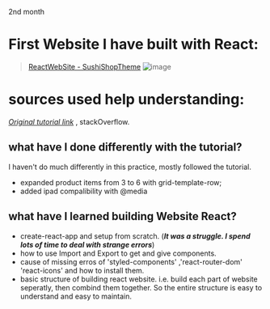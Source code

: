 2nd month

# First Website I have built with React:
 >[ReactWebSite - SushiShopTheme](https://a331998513.github.io/websites/)
![image](https://user-images.githubusercontent.com/78078898/111630247-72a23300-87f2-11eb-9bc7-b906b68856dd.png)


# sources used help understanding:

[_Original tutorial link_](https://www.youtube.com/watch?v=GlROncAX4XI&t=1416s) , stackOverflow.

## what have I done differently with the tutorial?

I haven't do much differently in this practice, mostly followed the tutorial.

- expanded product items from 3 to 6 with grid-template-row;
- added ipad compalibility with @media


## what have I learned building Website React?

- create-react-app and setup from scratch. (**_It was a struggle. I spend lots of time to deal with strange errors_**)
- how to use Import and Export to get and give components. 
- cause of missing erros of 'styled-components' ,'react-router-dom' 'react-icons' and how to install them.
- basic structure of building react website. i.e. build each part of website seperatly, then combind them together. So the entire structure is easy to understand and easy to maintain.
